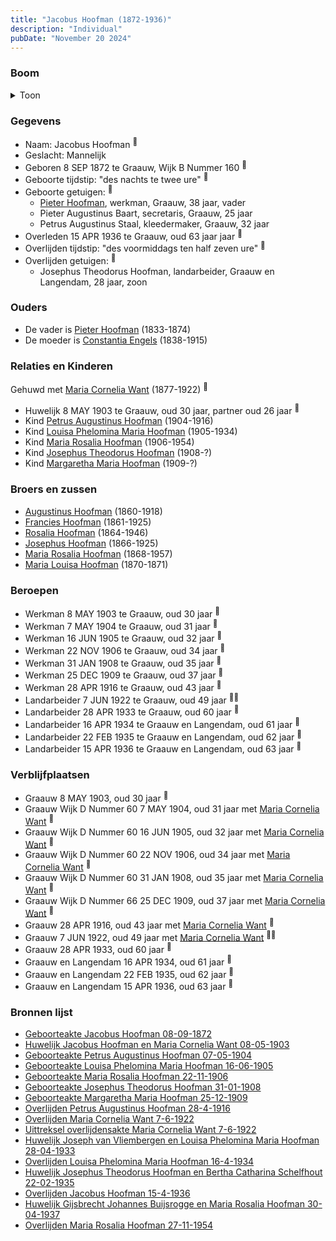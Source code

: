 ```yaml
---
title: "Jacobus Hoofman (1872-1936)"
description: "Individual"
pubDate: "November 20 2024"
---
```


### Boom
<details><summary>Toon</summary>

![test](https://www.plantuml.com/plantuml/svg/bPLTJzim58Rl_IkEu69NbVBHVA4AQBjsh09MCRPfcYRa9AQ9wjYLxGnLYF--0t4eIzd8xc8V-_Zn-nwVd6f3bQahJlIw51kgQ0KfpTOh9MkHJoMN2eoYGcE82KEACcUGbIhZhFbcrSPieM9LofHkfhHXYacptJ3o8cl6gTPmJm1W8bNEr7LHPcl1j1wDAbgAusFmoGCXxs3vT9GcpOw3PSam8Pn9ULjHSG1KmqV7SLmVu73cpuFv1BFUtvQCvmymEaffkhr9fJ6S7Hr30XVZAt1ZtyS4mZ1HQirUhDRhclCRAlARJ4cjKub0kCrtuVriYlkY8NnGbDPtY6PvfbAWQCAK56PYnRZU8GqHQJwP-JF_7qW84yE4_KAHnDiaBbn--WfkuWPx8AEZEvRdfLZXCY-0nPTBp1qwJpXpn742EEJbgZ1RnhcyGwG7OfKR3EmAOhbt4tOdJZo68e-qnore9jDQxnaHUV3iuDk6nF1vjdmKrcllyxO40OoNQ6BYXpiDMgeBgj28gLI2SVpuXiQqP5vVFwAeDqlKo9nu7fpLN9lNtOYnwhxZAiT_DWFlksT6M-3CADHrNAzgRKgnBx672lIGDcfF7VQ-ZXTRQTrmhxpEPLrg2ik2SLcLWa8ZzHvRs4laq0hd1Frz3rlVsmi14t1EyT69d5OxqWRiIchANmEC-W2YeSr3SyB-waLsJp3iLiD2QhOfqChhWibSgjTCZVkOYfreCNuIBkxDTG8dVuYpmePgYhyQcFJI9sWwOk8a_ybXUuJjCDXGxDFSJTZtCR2rtXc7dN7K6SUTSKBiandymDzHpiJFvqIsNhk1YDWwwGPYOetg1X92Jh48yR_v6m00)
</details>

### Gegevens
- Naam: Jacobus Hoofman <sup><a href="../s00085/" style="text-decoration:none" title="Geboorteakte Jacobus Hoofman 08-09-1872">:link:</a></sup>
- Geslacht: Mannelijk
- Geboren 8 SEP 1872 te Graauw, Wijk B Nummer 160 <sup><a href="../s00085/" style="text-decoration:none" title="Geboorteakte Jacobus Hoofman 08-09-1872">:link:</a></sup>
- Geboorte tijdstip: "des nachts te twee ure" <sup><a href="../s00085/" style="text-decoration:none" title="Geboorteakte Jacobus Hoofman 08-09-1872">:link:</a></sup>
- Geboorte getuigen: <sup><a href="../s00085/" style="text-decoration:none" title="Geboorteakte Jacobus Hoofman 08-09-1872">:link:</a></sup>
  - [Pieter Hoofman](../i00013/), werkman, Graauw, 38 jaar, vader
  - Pieter Augustinus Baart, secretaris, Graauw, 25 jaar
  - Petrus Augustinus Staal, kleedermaker, Graauw, 32 jaar
- Overleden 15 APR 1936 te Graauw, oud 63 jaar jaar <sup><a href="../s00095/" style="text-decoration:none" title="Overlijden Jacobus Hoofman 15-4-1936">:link:</a></sup>
- Overlijden tijdstip: "des voormiddags ten half zeven ure" <sup><a href="../s00095/" style="text-decoration:none" title="Overlijden Jacobus Hoofman 15-4-1936">:link:</a></sup>
- Overlijden getuigen: <sup><a href="../s00095/" style="text-decoration:none" title="Overlijden Jacobus Hoofman 15-4-1936">:link:</a></sup>
  - Josephus Theodorus Hoofman, landarbeider, Graauw en Langendam, 28 jaar, zoon

### Ouders
- De vader is [Pieter Hoofman](../i00013/) (1833-1874)
- De moeder is [Constantia Engels](../i00014/) (1838-1915)

### Relaties en Kinderen

Gehuwd met [Maria Cornelia Want](../i00214/) (1877-1922) <sup><a href="../s00361/" style="text-decoration:none" title="Huwelijk Jacobus Hoofman en Maria Cornelia Want 08-05-1903">:link:</a></sup>
- Huwelijk 8 MAY 1903 te Graauw, oud 30 jaar, partner oud 26 jaar <sup><a href="../s00361/" style="text-decoration:none" title="Huwelijk Jacobus Hoofman en Maria Cornelia Want 08-05-1903">:link:</a></sup>
- Kind [Petrus Augustinus Hoofman](../i00215/) (1904-1916)
- Kind [Louisa Phelomina Maria Hoofman](../i00216/) (1905-1934)
- Kind [Maria Rosalia Hoofman](../i00217/) (1906-1954)
- Kind [Josephus Theodorus Hoofman](../i00218/) (1908-?)
- Kind [Margaretha Maria Hoofman](../i00219/) (1909-?)

### Broers en zussen
- [Augustinus Hoofman](../i00007/) (1860-1918)
- [Francies Hoofman](../i00023/) (1861-1925)
- [Rosalia Hoofman](../i00024/) (1864-1946)
- [Josephus Hoofman](../i00025/) (1866-1925)
- [Maria Rosalia Hoofman](../i00026/) (1868-1957)
- [Maria Louisa Hoofman](../i00027/) (1870-1871)

### Beroepen
- Werkman 8 MAY 1903 te Graauw, oud 30 jaar <sup><a href="../s00361/" style="text-decoration:none" title="Huwelijk Jacobus Hoofman en Maria Cornelia Want 08-05-1903">:link:</a></sup>
- Werkman 7 MAY 1904 te Graauw, oud 31 jaar <sup><a href="../s00362/" style="text-decoration:none" title="Geboorteakte Petrus Augustinus Hoofman 07-05-1904">:link:</a></sup>
- Werkman 16 JUN 1905 te Graauw, oud 32 jaar <sup><a href="../s00363/" style="text-decoration:none" title="Geboorteakte Louisa Phelomina Maria Hoofman 16-06-1905">:link:</a></sup>
- Werkman 22 NOV 1906 te Graauw, oud 34 jaar <sup><a href="../s00364/" style="text-decoration:none" title="Geboorteakte Maria Rosalia Hoofman 22-11-1906">:link:</a></sup>
- Werkman 31 JAN 1908 te Graauw, oud 35 jaar <sup><a href="../s00365/" style="text-decoration:none" title="Geboorteakte Josephus Theodorus Hoofman 31-01-1908">:link:</a></sup>
- Werkman 25 DEC 1909 te Graauw, oud 37 jaar <sup><a href="../s00366/" style="text-decoration:none" title="Geboorteakte Margaretha Maria Hoofman 25-12-1909">:link:</a></sup>
- Werkman 28 APR 1916 te Graauw, oud 43 jaar <sup><a href="../s00367/" style="text-decoration:none" title="Overlijden Petrus Augustinus Hoofman 28-4-1916">:link:</a></sup>
- Landarbeider 7 JUN 1922 te Graauw, oud 49 jaar <sup><a href="../s00368/" style="text-decoration:none" title="Overlijden Maria Cornelia Want 7-6-1922">:link:</a><a href="../s00369/" style="text-decoration:none" title="Uittreksel overlijdensakte Maria Cornelia Want 7-6-1922">:link:</a></sup>
- Landarbeider 28 APR 1933 te Graauw, oud 60 jaar <sup><a href="../s00370/" style="text-decoration:none" title="Huwelijk Joseph van Vliembergen en Louisa Phelomina Maria Hoofman 28-04-1933">:link:</a></sup>
- Landarbeider 16 APR 1934 te Graauw en Langendam, oud 61 jaar <sup><a href="../s00371/" style="text-decoration:none" title="Overlijden Louisa Phelomina Maria Hoofman 16-4-1934">:link:</a></sup>
- Landarbeider 22 FEB 1935 te Graauw en Langendam, oud 62 jaar <sup><a href="../s00372/" style="text-decoration:none" title="Huwelijk Josephus Theodorus Hoofman en Bertha Catharina Schelfhout 22-02-1935">:link:</a></sup>
- Landarbeider 15 APR 1936 te Graauw en Langendam, oud 63 jaar <sup><a href="../s00095/" style="text-decoration:none" title="Overlijden Jacobus Hoofman 15-4-1936">:link:</a></sup>

### Verblijfplaatsen
- Graauw  8 MAY 1903, oud 30 jaar  <sup><a href="../s00361/" style="text-decoration:none" title="Huwelijk Jacobus Hoofman en Maria Cornelia Want 08-05-1903">:link:</a></sup>
- Graauw Wijk D Nummer 60 7 MAY 1904, oud 31 jaar met [Maria Cornelia Want](../i00214/) <sup><a href="../s00362/" style="text-decoration:none" title="Geboorteakte Petrus Augustinus Hoofman 07-05-1904">:link:</a></sup>
- Graauw Wijk D Nummer 60 16 JUN 1905, oud 32 jaar met [Maria Cornelia Want](../i00214/) <sup><a href="../s00363/" style="text-decoration:none" title="Geboorteakte Louisa Phelomina Maria Hoofman 16-06-1905">:link:</a></sup>
- Graauw Wijk D Nummer 60 22 NOV 1906, oud 34 jaar met [Maria Cornelia Want](../i00214/) <sup><a href="../s00364/" style="text-decoration:none" title="Geboorteakte Maria Rosalia Hoofman 22-11-1906">:link:</a></sup>
- Graauw Wijk D Nummer 60 31 JAN 1908, oud 35 jaar met [Maria Cornelia Want](../i00214/) <sup><a href="../s00365/" style="text-decoration:none" title="Geboorteakte Josephus Theodorus Hoofman 31-01-1908">:link:</a></sup>
- Graauw Wijk D Nummer 66 25 DEC 1909, oud 37 jaar met [Maria Cornelia Want](../i00214/) <sup><a href="../s00366/" style="text-decoration:none" title="Geboorteakte Margaretha Maria Hoofman 25-12-1909">:link:</a></sup>
- Graauw  28 APR 1916, oud 43 jaar met [Maria Cornelia Want](../i00214/) <sup><a href="../s00367/" style="text-decoration:none" title="Overlijden Petrus Augustinus Hoofman 28-4-1916">:link:</a></sup>
- Graauw  7 JUN 1922, oud 49 jaar met [Maria Cornelia Want](../i00214/) <sup><a href="../s00368/" style="text-decoration:none" title="Overlijden Maria Cornelia Want 7-6-1922">:link:</a><a href="../s00369/" style="text-decoration:none" title="Uittreksel overlijdensakte Maria Cornelia Want 7-6-1922">:link:</a></sup>
- Graauw  28 APR 1933, oud 60 jaar  <sup><a href="../s00370/" style="text-decoration:none" title="Huwelijk Joseph van Vliembergen en Louisa Phelomina Maria Hoofman 28-04-1933">:link:</a></sup>
- Graauw en Langendam  16 APR 1934, oud 61 jaar  <sup><a href="../s00371/" style="text-decoration:none" title="Overlijden Louisa Phelomina Maria Hoofman 16-4-1934">:link:</a></sup>
- Graauw en Langendam  22 FEB 1935, oud 62 jaar  <sup><a href="../s00372/" style="text-decoration:none" title="Huwelijk Josephus Theodorus Hoofman en Bertha Catharina Schelfhout 22-02-1935">:link:</a></sup>
- Graauw en Langendam  15 APR 1936, oud 63 jaar  <sup><a href="../s00095/" style="text-decoration:none" title="Overlijden Jacobus Hoofman 15-4-1936">:link:</a></sup>

### Bronnen lijst
- [Geboorteakte Jacobus Hoofman 08-09-1872](../s00085/)
- [Huwelijk Jacobus Hoofman en Maria Cornelia Want 08-05-1903](../s00361/)
- [Geboorteakte Petrus Augustinus Hoofman 07-05-1904](../s00362/)
- [Geboorteakte Louisa Phelomina Maria Hoofman 16-06-1905](../s00363/)
- [Geboorteakte Maria Rosalia Hoofman 22-11-1906](../s00364/)
- [Geboorteakte Josephus Theodorus Hoofman 31-01-1908](../s00365/)
- [Geboorteakte Margaretha Maria Hoofman 25-12-1909](../s00366/)
- [Overlijden Petrus Augustinus Hoofman 28-4-1916](../s00367/)
- [Overlijden Maria Cornelia Want 7-6-1922](../s00368/)
- [Uittreksel overlijdensakte Maria Cornelia Want 7-6-1922](../s00369/)
- [Huwelijk Joseph van Vliembergen en Louisa Phelomina Maria Hoofman 28-04-1933](../s00370/)
- [Overlijden Louisa Phelomina Maria Hoofman 16-4-1934](../s00371/)
- [Huwelijk Josephus Theodorus Hoofman en Bertha Catharina Schelfhout 22-02-1935](../s00372/)
- [Overlijden Jacobus Hoofman 15-4-1936](../s00095/)
- [Huwelijk Gijsbrecht Johannes Buijsrogge en Maria Rosalia Hoofman 30-04-1937](../s00373/)
- [Overlijden Maria Rosalia Hoofman 27-11-1954](../s00374/)